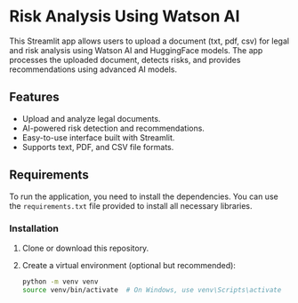 # Risk Analysis Using Watson AI

This Streamlit app allows users to upload a document (txt, pdf, csv) for legal and risk analysis using Watson AI and HuggingFace models. The app processes the uploaded document, detects risks, and provides recommendations using advanced AI models.

## Features

- Upload and analyze legal documents.
- AI-powered risk detection and recommendations.
- Easy-to-use interface built with Streamlit.
- Supports text, PDF, and CSV file formats.

## Requirements

To run the application, you need to install the dependencies. You can use the `requirements.txt` file provided to install all necessary libraries.

### Installation

1. Clone or download this repository.
2. Create a virtual environment (optional but recommended):

   ```bash
   python -m venv venv
   source venv/bin/activate  # On Windows, use venv\Scripts\activate
